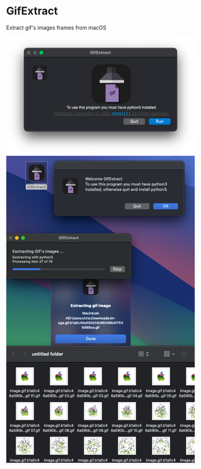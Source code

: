 # GifExtract
Extract gif's images frames from macOS

<img src="Screenshot1.png">

<img src="/Screenshot2.png">
